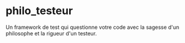 # philo_testeur
Un framework de test qui questionne votre code avec la sagesse d'un philosophe et la rigueur d'un testeur.
